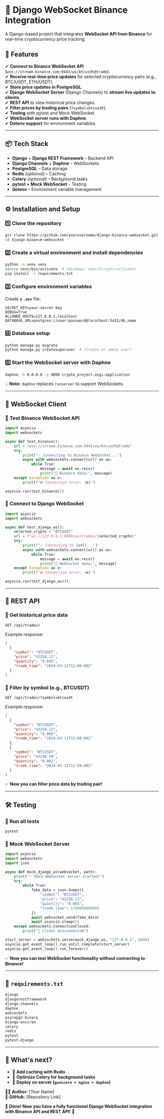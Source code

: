 # 🚀 Django WebSocket Binance Integration

A Django-based project that integrates **WebSocket API from Binance** for real-time cryptocurrency price tracking.

## 📡 Features
✔ **Connect to Binance WebSocket API** (`wss://stream.binance.com:9443/ws/btcusdt@trade`).  
✔ **Receive real-time price updates** for selected cryptocurrency pairs (e.g., BTC/USDT, ETH/USDT).  
✔ **Store price updates in PostgreSQL**.  
✔ **Django WebSocket Server** (Django Channels) to **stream live updates to clients**.  
✔ **REST API** to view historical price changes.  
✔ **Filter prices by trading pairs** (`?symbol=btcusdt`).  
✔ **Testing** with pytest and Mock WebSocket.  
✔ **WebSocket server runs with Daphne**.  
✔ **Dotenv support** for environment variables.  

---

## 📦 Tech Stack
- **Django** + **Django REST Framework** – Backend API  
- **Django Channels** + **Daphne** – WebSockets  
- **PostgreSQL** – Data storage  
- **Redis** *(optional)* – Caching  
- **Celery** *(optional)* – Background tasks  
- **pytest + Mock WebSocket** – Testing  
- **dotenv** – Environment variable management  

---

## ⚙ Installation and Setup
### 1️⃣ Clone the repository
```bash
git clone https://github.com/yourusername/django-binance-websocket.git
cd django-binance-websocket
```

### 2️⃣ Create a virtual environment and install dependencies
```bash
python -m venv venv
source venv/bin/activate  # (Windows: venv\Scripts\activate)
pip install -r requirements.txt
```

### 3️⃣ Configure environment variables
Create a **`.env`** file:
```
SECRET_KEY=your-secret-key
DEBUG=True
ALLOWED_HOSTS=127.0.0.1,localhost
DATABASE_URL=postgres://user:password@localhost:5432/db_name
```

### 4️⃣ Database setup
```bash
python manage.py migrate
python manage.py createsuperuser  # (Create an admin user)
```

### 5️⃣ Start the WebSocket server with Daphne
```bash
daphne -b 0.0.0.0 -p 8000 crypto_project.asgi:application
```
💡 **Note:** `daphne` replaces `runserver` to support WebSockets.  

---

## 📡 WebSocket Client
### 📌 **Test Binance WebSocket API**
```python
import asyncio
import websockets

async def test_binance():
    url = "wss://stream.binance.com:9443/ws/btcusdt@trade"
    try:
        print("✅ Connecting to Binance WebSocket...")
        async with websockets.connect(url) as ws:
            while True:
                message = await ws.recv()
                print("📩 Binance data:", message)
    except Exception as e:
        print(f"❌ Connection error: {e}")

asyncio.run(test_binance())
```

### 📌 **Connect to Django WebSocket**
```python
import asyncio
import websockets

async def test_django_ws():
    selected_crypto = "BTCUSDT"
    url = f"ws://127.0.0.1:8000/ws/trades/{selected_crypto}"
    try:
        print(f"✅ Connecting to {url}...")
        async with websockets.connect(url) as ws:
            while True:
                message = await ws.recv()
                print("📩 WebSocket data:", message)
    except Exception as e:
        print(f"❌ Connection error: {e}")

asyncio.run(test_django_ws())
```

---

## 🔌 REST API
### 📌 **Get historical price data**
```http
GET /api/trades/
```
Example response:
```json
[
  {
    "symbol": "BTCUSDT",
    "price": "43250.12",
    "quantity": "0.005",
    "trade_time": "2024-03-11T12:00:00Z"
  }
]
```

### 📌 **Filter by symbol (e.g., BTCUSDT)**
```http
GET /api/trades/?symbol=btcusdt
```
Example response:
```json
[
  {
    "symbol": "BTCUSDT",
    "price": "43250.12",
    "quantity": "0.005",
    "trade_time": "2024-03-11T12:00:00Z"
  },
  {
    "symbol": "BTCUSDT",
    "price": "43248.50",
    "quantity": "0.002",
    "trade_time": "2024-03-11T11:59:00Z"
  }
]
```
✅ **Now you can filter price data by trading pair!**

---

## 🛠 Testing
### 📌 **Run all tests**
```bash
pytest
```
### 📌 **Mock WebSocket Server**
```python
import asyncio
import websockets
import json

async def mock_django_ws(websocket, path):
    print("✅ Mock WebSocket server started!")
    try:
        while True:
            fake_data = json.dumps({
                "symbol": "BTCUSDT",
                "price": "43250.12",
                "quantity": "0.005",
                "trade_time": 1700000000000
            })
            await websocket.send(fake_data)
            await asyncio.sleep(1)
    except websockets.ConnectionClosed:
        print("🚪 Client disconnected")

start_server = websockets.serve(mock_django_ws, "127.0.0.1", 8000)
asyncio.get_event_loop().run_until_complete(start_server)
asyncio.get_event_loop().run_forever()
```
✅ **Now you can test WebSocket functionality without connecting to Binance!**

---

## 📜 `requirements.txt`
```txt
django
djangorestframework
django-channels
daphne
websockets
psycopg2-binary
django-environ
celery
redis
pytest
pytest-django
```

---

## 🚀 What's next?
- 🔹 **Add caching with Redis**  
- 🔹 **Optimize Celery for background tasks**  
- 🔹 **Deploy on server (`gunicorn + nginx + daphne`)**  

👨‍💻 **Author:** [Your Name]  
📌 **GitHub:** [Repository Link]  

🚀 **Done! Now you have a fully functional Django WebSocket integration with Binance API and REST API!** 🎉

